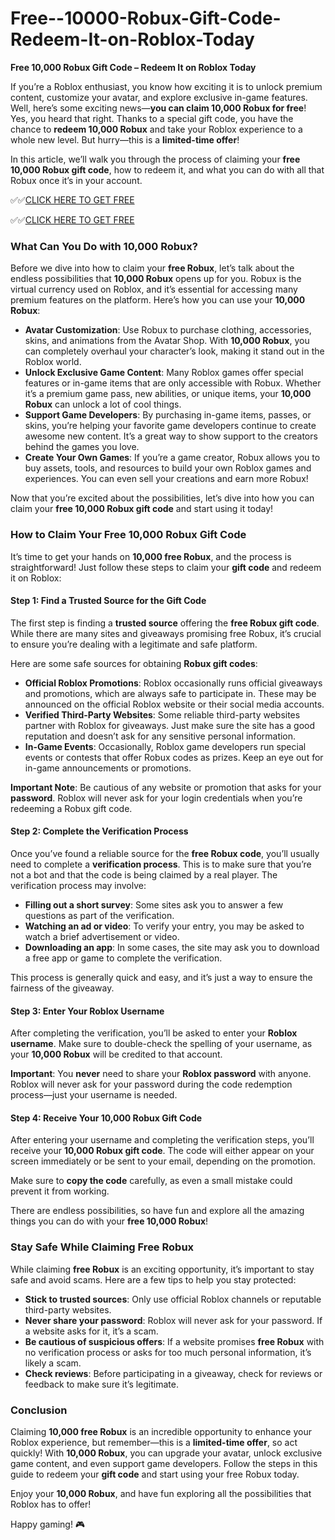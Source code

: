 # Free--10000-Robux-Gift-Code-Redeem-It-on-Roblox-Today

**Free 10,000 Robux Gift Code – Redeem It on Roblox Today**

If you’re a Roblox enthusiast, you know how exciting it is to unlock premium content, customize your avatar, and explore exclusive in-game features. Well, here’s some exciting news—**you can claim 10,000 Robux for free**! Yes, you heard that right. Thanks to a special gift code, you have the chance to **redeem 10,000 Robux** and take your Roblox experience to a whole new level. But hurry—this is a **limited-time offer**!

In this article, we’ll walk you through the process of claiming your **free 10,000 Robux gift code**, how to redeem it, and what you can do with all that Robux once it’s in your account.

✅✅[CLICK HERE TO GET FREE](https://tinyurl.com/f5a9kmyc)

✅✅[CLICK HERE TO GET FREE](https://tinyurl.com/f5a9kmyc)

### What Can You Do with 10,000 Robux?

Before we dive into how to claim your **free Robux**, let’s talk about the endless possibilities that **10,000 Robux** opens up for you. Robux is the virtual currency used on Roblox, and it’s essential for accessing many premium features on the platform. Here’s how you can use your **10,000 Robux**:

- **Avatar Customization**: Use Robux to purchase clothing, accessories, skins, and animations from the Avatar Shop. With **10,000 Robux**, you can completely overhaul your character’s look, making it stand out in the Roblox world.
- **Unlock Exclusive Game Content**: Many Roblox games offer special features or in-game items that are only accessible with Robux. Whether it’s a premium game pass, new abilities, or unique items, your **10,000 Robux** can unlock a lot of cool things.
- **Support Game Developers**: By purchasing in-game items, passes, or skins, you’re helping your favorite game developers continue to create awesome new content. It’s a great way to show support to the creators behind the games you love.
- **Create Your Own Games**: If you’re a game creator, Robux allows you to buy assets, tools, and resources to build your own Roblox games and experiences. You can even sell your creations and earn more Robux!

Now that you’re excited about the possibilities, let’s dive into how you can claim your **free 10,000 Robux gift code** and start using it today!

### How to Claim Your Free 10,000 Robux Gift Code

It’s time to get your hands on **10,000 free Robux**, and the process is straightforward! Just follow these steps to claim your **gift code** and redeem it on Roblox:

#### Step 1: Find a Trusted Source for the Gift Code

The first step is finding a **trusted source** offering the **free Robux gift code**. While there are many sites and giveaways promising free Robux, it’s crucial to ensure you’re dealing with a legitimate and safe platform.

Here are some safe sources for obtaining **Robux gift codes**:
- **Official Roblox Promotions**: Roblox occasionally runs official giveaways and promotions, which are always safe to participate in. These may be announced on the official Roblox website or their social media accounts.
- **Verified Third-Party Websites**: Some reliable third-party websites partner with Roblox for giveaways. Just make sure the site has a good reputation and doesn’t ask for any sensitive personal information.
- **In-Game Events**: Occasionally, Roblox game developers run special events or contests that offer Robux codes as prizes. Keep an eye out for in-game announcements or promotions.

**Important Note**: Be cautious of any website or promotion that asks for your **password**. Roblox will never ask for your login credentials when you’re redeeming a Robux gift code.

#### Step 2: Complete the Verification Process

Once you’ve found a reliable source for the **free Robux code**, you’ll usually need to complete a **verification process**. This is to make sure that you’re not a bot and that the code is being claimed by a real player. The verification process may involve:

- **Filling out a short survey**: Some sites ask you to answer a few questions as part of the verification.
- **Watching an ad or video**: To verify your entry, you may be asked to watch a brief advertisement or video.
- **Downloading an app**: In some cases, the site may ask you to download a free app or game to complete the verification.

This process is generally quick and easy, and it’s just a way to ensure the fairness of the giveaway.

#### Step 3: Enter Your Roblox Username

After completing the verification, you’ll be asked to enter your **Roblox username**. Make sure to double-check the spelling of your username, as your **10,000 Robux** will be credited to that account.

**Important**: You **never** need to share your **Roblox password** with anyone. Roblox will never ask for your password during the code redemption process—just your username is needed.

#### Step 4: Receive Your 10,000 Robux Gift Code

After entering your username and completing the verification steps, you’ll receive your **10,000 Robux gift code**. The code will either appear on your screen immediately or be sent to your email, depending on the promotion.

Make sure to **copy the code** carefully, as even a small mistake could prevent it from working.

There are endless possibilities, so have fun and explore all the amazing things you can do with your **free 10,000 Robux**!

### Stay Safe While Claiming Free Robux

While claiming **free Robux** is an exciting opportunity, it’s important to stay safe and avoid scams. Here are a few tips to help you stay protected:

- **Stick to trusted sources**: Only use official Roblox channels or reputable third-party websites.
- **Never share your password**: Roblox will never ask for your password. If a website asks for it, it’s a scam.
- **Be cautious of suspicious offers**: If a website promises **free Robux** with no verification process or asks for too much personal information, it’s likely a scam.
- **Check reviews**: Before participating in a giveaway, check for reviews or feedback to make sure it’s legitimate.

### Conclusion

Claiming **10,000 free Robux** is an incredible opportunity to enhance your Roblox experience, but remember—this is a **limited-time offer**, so act quickly! With **10,000 Robux**, you can upgrade your avatar, unlock exclusive game content, and even support game developers. Follow the steps in this guide to redeem your **gift code** and start using your free Robux today.

Enjoy your **10,000 Robux**, and have fun exploring all the possibilities that Roblox has to offer!

Happy gaming! 🎮
